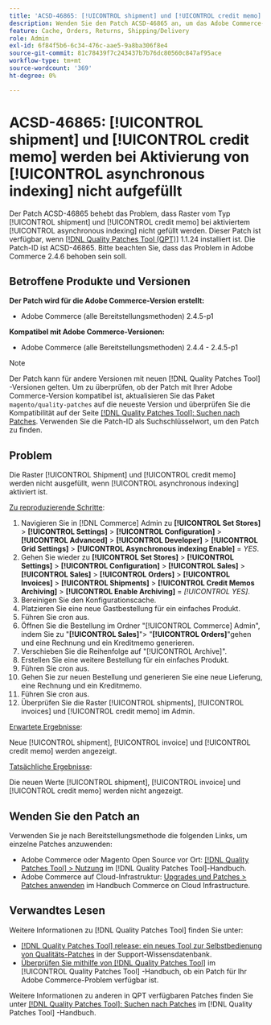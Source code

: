 ```yaml
---
title: 'ACSD-46865: [!UICONTROL shipment] und [!UICONTROL credit memo] werden bei Aktivierung von [!UICONTROL asynchronous indexing] nicht aufgefüllt'
description: Wenden Sie den Patch ACSD-46865 an, um das Adobe Commerce-Problem zu beheben, bei dem bei aktiviertem [!UICONTROL asynchronous indexing] keine Raster von [!UICONTROL shipment] und [!UICONTROL credit memo] gefüllt werden.
feature: Cache, Orders, Returns, Shipping/Delivery
role: Admin
exl-id: 6f84f5b6-6c34-476c-aae5-9a8ba306f8e4
source-git-commit: 81c78439f7c243437b7b76dc80560c847af95ace
workflow-type: tm+mt
source-wordcount: '369'
ht-degree: 0%

---
```


# ACSD-46865: [!UICONTROL shipment] und [!UICONTROL credit memo] werden bei Aktivierung von [!UICONTROL asynchronous indexing] nicht aufgefüllt

Der Patch ACSD-46865 behebt das Problem, dass Raster vom Typ [!UICONTROL shipment] und [!UICONTROL credit memo] bei aktiviertem [!UICONTROL asynchronous indexing] nicht gefüllt werden. Dieser Patch ist verfügbar, wenn [[!DNL Quality Patches Tool (QPT)]](https://experienceleague.adobe.com/en/docs/commerce-knowledge-base/kb/announcements/commerce-announcements/magento-quality-patches-released-new-tool-to-self-serve-quality-patches) 1.1.24 installiert ist. Die Patch-ID ist ACSD-46865. Bitte beachten Sie, dass das Problem in Adobe Commerce 2.4.6 behoben sein soll.

## Betroffene Produkte und Versionen

**Der Patch wird für die Adobe Commerce-Version erstellt:**

* Adobe Commerce (alle Bereitstellungsmethoden) 2.4.5-p1

**Kompatibel mit Adobe Commerce-Versionen:**

* Adobe Commerce (alle Bereitstellungsmethoden) 2.4.4 - 2.4.5-p1

>[!NOTE]
>
>Der Patch kann für andere Versionen mit neuen [!DNL Quality Patches Tool] -Versionen gelten. Um zu überprüfen, ob der Patch mit Ihrer Adobe Commerce-Version kompatibel ist, aktualisieren Sie das Paket `magento/quality-patches` auf die neueste Version und überprüfen Sie die Kompatibilität auf der Seite [[!DNL Quality Patches Tool]: Suchen nach Patches](https://experienceleague.adobe.com/tools/commerce-quality-patches/index.html). Verwenden Sie die Patch-ID als Suchschlüsselwort, um den Patch zu finden.

## Problem

Die Raster [!UICONTROL Shipment] und [!UICONTROL credit memo] werden nicht ausgefüllt, wenn [!UICONTROL asynchronous indexing] aktiviert ist.

<u>Zu reproduzierende Schritte</u>:

1. Navigieren Sie in [!DNL Commerce] Admin zu **[!UICONTROL Set Stores]** > **[!UICONTROL Settings]** > **[!UICONTROL Configuration]** > **[!UICONTROL Advanced]** > **[!UICONTROL Developer]** > **[!UICONTROL Grid Settings]** > **[!UICONTROL Asynchronous indexing Enable]** = *YES*.
2. Gehen Sie wieder zu **[!UICONTROL Set Stores]** > **[!UICONTROL Settings]** > **[!UICONTROL Configuration]** > **[!UICONTROL Sales]** > **[!UICONTROL Sales]** > **[!UICONTROL Orders]** > **[!UICONTROL Invoices]** > **[!UICONTROL Shipments]** > **[!UICONTROL Credit Memos Archiving]** > **[!UICONTROL Enable Archiving]** = *[!UICONTROL YES]*.
3. Bereinigen Sie den Konfigurationscache.
4. Platzieren Sie eine neue Gastbestellung für ein einfaches Produkt.
5. Führen Sie cron aus.
6. Öffnen Sie die Bestellung im Ordner &quot;[!UICONTROL Commerce] Admin&quot;, indem Sie zu &quot;**[!UICONTROL Sales]**&quot;> &quot;**[!UICONTROL Orders]**&quot;gehen und eine Rechnung und ein Kreditmemo generieren.
7. Verschieben Sie die Reihenfolge auf &quot;[!UICONTROL Archive]&quot;.
8. Erstellen Sie eine weitere Bestellung für ein einfaches Produkt.
9. Führen Sie cron aus.
10. Gehen Sie zur neuen Bestellung und generieren Sie eine neue Lieferung, eine Rechnung und ein Kreditmemo.
11. Führen Sie cron aus.
12. Überprüfen Sie die Raster [!UICONTROL shipments], [!UICONTROL invoices] und [!UICONTROL credit memo] im Admin.

<u>Erwartete Ergebnisse</u>:

Neue [!UICONTROL shipment], [!UICONTROL invoice] und [!UICONTROL credit memo] werden angezeigt.

<u>Tatsächliche Ergebnisse</u>:

Die neuen Werte [!UICONTROL shipment], [!UICONTROL invoice] und [!UICONTROL credit memo] werden nicht angezeigt.

## Wenden Sie den Patch an

Verwenden Sie je nach Bereitstellungsmethode die folgenden Links, um einzelne Patches anzuwenden:

* Adobe Commerce oder Magento Open Source vor Ort: [[!DNL Quality Patches Tool] > Nutzung](/help/tools/quality-patches-tool/usage.md) im [!DNL Quality Patches Tool]-Handbuch.
* Adobe Commerce auf Cloud-Infrastruktur: [Upgrades und Patches > Patches anwenden](https://experienceleague.adobe.com/docs/commerce-cloud-service/user-guide/develop/upgrade/apply-patches.html) im Handbuch Commerce on Cloud Infrastructure.

## Verwandtes Lesen

Weitere Informationen zu [!DNL Quality Patches Tool] finden Sie unter:

* [[!DNL Quality Patches Tool] release: ein neues Tool zur Selbstbedienung von Qualitäts-Patches](https://experienceleague.adobe.com/en/docs/commerce-knowledge-base/kb/announcements/commerce-announcements/magento-quality-patches-released-new-tool-to-self-serve-quality-patches) in der Support-Wissensdatenbank.
* [Überprüfen Sie mithilfe von  [!DNL Quality Patches Tool]](/help/tools/quality-patches-tool/patches-available-in-qpt/check-patch-for-magento-issue-with-magento-quality-patches.md) im [!UICONTROL Quality Patches Tool] -Handbuch, ob ein Patch für Ihr Adobe Commerce-Problem verfügbar ist.


Weitere Informationen zu anderen in QPT verfügbaren Patches finden Sie unter [[!DNL Quality Patches Tool]: Suchen nach Patches](https://experienceleague.adobe.com/tools/commerce-quality-patches/index.html) im [!DNL Quality Patches Tool] -Handbuch.
